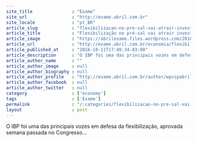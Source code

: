 ```yaml
---
site_title               : "Exame"
site_url                 : "http://exame.abril.com.br"
site_locale              : "pt_BR"
article_slug             : "flexibilizacao-no-pre-sal-vai-atrair-investimentos-diz-ibp"
article_title            : "Flexibilização no pré-sal vai atrair investimentos, diz IBP"
article_image            : "https://abrilexame.files.wordpress.com/2016/10/size_960_16_9_barril-de-petroleo3.jpg?quality=70&strip=all&w=960"
article_url              : "http://exame.abril.com.br/economia/flexibilizacao-no-pre-sal-vai-atrair-investimentos-diz-ibp/"
article_published_at     : "2016-10-11T17:48:34-03:00"
article_description      : "O IBP foi uma das principais vozes em defesa da flexibilização, aprovada semana passada no Congresso..."
article_author_name      : ""
article_author_image     : null
article_author_biography : null
article_author_profile   : "http://exame.abril.com.br/author/wpvipabril/"
article_author_facebook  : null
article_author_twitter   : null
category                 : ['economy']
tags                     : ['Exame']
permalink                : "/:categories/flexibilizacao-no-pre-sal-vai-atrair-investimentos-diz-ibp/"
layout                   : post
---
```


O IBP foi uma das principais vozes em defesa da flexibilização, aprovada semana passada no Congresso...
